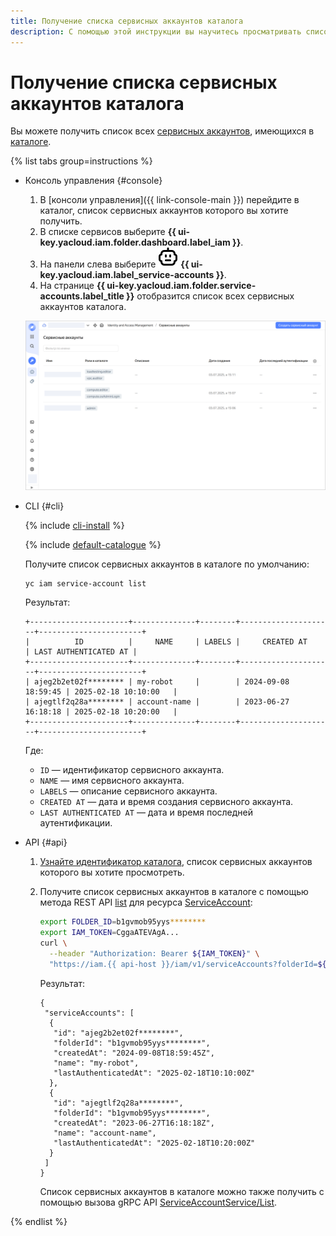 ```yaml
---
title: Получение списка сервисных аккаунтов каталога
description: С помощью этой инструкции вы научитесь просматривать список сервисных аккаунтов каталога.
---
```


# Получение списка сервисных аккаунтов каталога

Вы можете получить список всех [сервисных аккаунтов](../../concepts/users/service-accounts.md), имеющихся в [каталоге](../../../resource-manager/concepts/resources-hierarchy.md#folder).

{% list tabs group=instructions %}

- Консоль управления {#console}

  1. В [консоли управления]({{ link-console-main }}) перейдите в каталог, список сервисных аккаунтов которого вы хотите получить.
  1. В списке сервисов выберите **{{ ui-key.yacloud.iam.folder.dashboard.label_iam }}**.
  1. На панели слева выберите ![FaceRobot](../../../_assets/console-icons/face-robot.svg) **{{ ui-key.yacloud.iam.label_service-accounts }}**.
  1. На странице **{{ ui-key.yacloud.iam.folder.service-accounts.label_title }}** отобразится список всех сервисных аккаунтов каталога.

   ![Список сервисных аккаунтов](../../../_assets/iam/sa-list-get.png)

- CLI {#cli}

  {% include [cli-install](../../../_includes/cli-install.md) %}

  {% include [default-catalogue](../../../_includes/default-catalogue.md) %}

  Получите список сервисных аккаунтов в каталоге по умолчанию:

  ```bash
  yc iam service-account list
  ```

  Результат:

  ```
  +----------------------+--------------+--------+---------------------+-----------------------+
  |          ID          |     NAME     | LABELS |     CREATED AT      | LAST AUTHENTICATED AT |
  +----------------------+--------------+--------+---------------------+-----------------------+
  | ajeg2b2et02f******** | my-robot     |        | 2024-09-08 18:59:45 | 2025-02-18 10:10:00   |
  | ajegtlf2q28a******** | account-name |        | 2023-06-27 16:18:18 | 2025-02-18 10:20:00   |
  +----------------------+--------------+--------+---------------------+-----------------------+
  ```

  Где:

  * `ID` — идентификатор сервисного аккаунта.
  * `NAME` — имя сервисного аккаунта.
  * `LABELS` — описание сервисного аккаунта.
  * `CREATED AT` — дата и время создания сервисного аккаунта.
  * `LAST AUTHENTICATED AT` — дата и время последней аутентификации.

- API {#api}

  1. [Узнайте идентификатор каталога](../../../resource-manager/operations/folder/get-id.md), список сервисных аккаунтов которого вы хотите просмотреть.
  1. Получите список сервисных аккаунтов в каталоге с помощью метода REST API [list](../../api-ref/ServiceAccount/list.md) для ресурса [ServiceAccount](../../api-ref/ServiceAccount/index.md):

      ```bash
      export FOLDER_ID=b1gvmob95yys********
      export IAM_TOKEN=CggaATEVAgA...
      curl \
        --header "Authorization: Bearer ${IAM_TOKEN}" \
        "https://iam.{{ api-host }}/iam/v1/serviceAccounts?folderId=${FOLDER_ID}"
      ```

      Результат:

      ```text
      {
       "serviceAccounts": [
        {
         "id": "ajeg2b2et02f********",
         "folderId": "b1gvmob95yys********",
         "createdAt": "2024-09-08T18:59:45Z",
         "name": "my-robot",
         "lastAuthenticatedAt": "2025-02-18T10:10:00Z"
        },
        {
         "id": "ajegtlf2q28a********",
         "folderId": "b1gvmob95yys********",
         "createdAt": "2023-06-27T16:18:18Z",
         "name": "account-name",
         "lastAuthenticatedAt": "2025-02-18T10:20:00Z"
        }
       ]
      }
      ```

     Список сервисных аккаунтов в каталоге можно также получить с помощью вызова gRPC API [ServiceAccountService/List](../../api-ref/grpc/ServiceAccount/list.md).

{% endlist %}